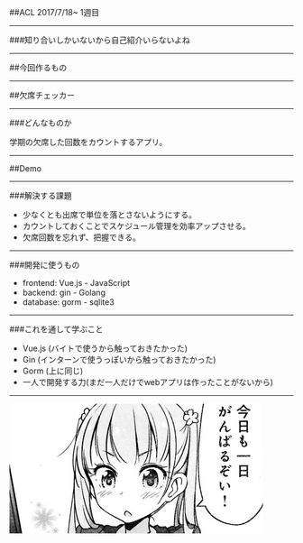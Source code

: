 ##ACL 2017/7/18~ 1週目

---

###知り合いしかいないから自己紹介いらないよね

---

##今回作るもの

---

##欠席チェッカー

---

###どんなものか


学期の欠席した回数をカウントするアプリ。

---

##Demo

---
###解決する課題

- 少なくとも出席で単位を落とさないようにする。
- カウントしておくことでスケジュール管理を効率アップさせる。
- 欠席回数を忘れず、把握できる。

---
###開発に使うもの

- frontend: Vue.js - JavaScript
- backend: gin - Golang
- database: gorm - sqlite3 

---

###これを通して学ぶこと

- Vue.js (バイトで使うから触っておきたかった)
- Gin (インターンで使うっぽいから触っておきたかった)
- Gorm (上に同じ)
- 一人で開発する力(まだ一人だけでwebアプリは作ったことがないから)

---

![がんばるぞい](src/frontend/assets/6c771022.jpg)
